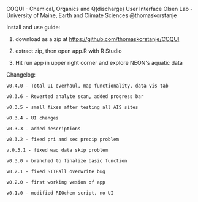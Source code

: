 COQUI - Chemical, Organics and Q(discharge) User Interface 
Olsen Lab - University of Maine, Earth and Climate Sciences 
@thomaskorstanje

Install and use guide: 

1. download as a zip at https://github.com/thomaskorstanje/COQUI 

2. extract zip, then open app.R with R Studio
 
3. Hit run app in upper right corner and explore NEON's aquatic data 

 Changelog:

    v0.4.0 - Total UI overhaul, map functionality, data vis tab

    v0.3.6 - Reverted analyte scan, added progress bar

    v0.3.5 - small fixes after testing all AIS sites
    
    v0.3.4 - UI changes
    
    v0.3.3 - added descriptions
    
    v0.3.2 - fixed pri and sec precip problem
    
    v.0.3.1 - fixed waq data skip problem

    v0.3.0 - branched to finalize basic function

    v0.2.1 - fixed SITEall overwrite bug 

    v0.2.0 - first working vesion of app 

    v0.1.0 - modified RIOchem script, no UI
